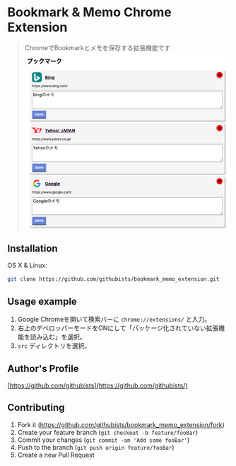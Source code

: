 

# Bookmark & Memo Chrome Extension

>ChromeでBookmarkとメモを保存する拡張機能です
![Screenshot](screenshot.png)

## Installation

OS X & Linux:

```sh
git clone https://github.com/githubists/bookmark_memo_extension.git
```


## Usage example
1. Google Chromeを開いて検索バーに `chrome://extensions/` と入力。
2. 右上のデベロッパーモードをONにして「パッケージ化されていない拡張機能を読み込む」を選択。
3. `src` ディレクトリを選択。

## Author's Profile

[https://github.com/githubists](https://github.com/githubists/)


## Contributing

1. Fork it (<https://github.com/githubists/bookmark_memo_extension/fork>)
2. Create your feature branch (`git checkout -b feature/fooBar`)
3. Commit your changes (`git commit -am 'Add some fooBar'`)
4. Push to the branch (`git push origin feature/fooBar`)
5. Create a new Pull Request


